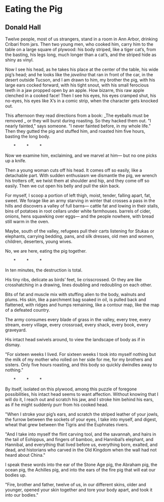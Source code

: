 # Eating the Pig
## Donald Hall
Twelve people, most of us strangers, stand in a room
in Ann Arbor, drinking Cribari from jars.
Then two young men, who cooked him,
carry him to the table
on a large square of plywood: his body
striped, like a tiger cat’s, from the basting,
his legs long, much longer than a cat’s,
and the striped hide as shiny as vinyl.

Now I see his head, as he takes his place
at the center of the table,
his wide pig’s head; and he looks like the _javelina_
that ran in front of the car, in the desert outside Tucson,
and I am drawn to him, my brother the pig,
with his large ears cocked forward,
with his tight snout, with his small ferocious teeth
in a jaw propped open
by an apple. How bizarre, this raw apple clenched
in a cooked face! Then I see his eyes,
his eyes cramped shut, his no-eyes, his eyes like X’s
in a comic strip, when the character gets knocked out.

This afternoon they read directions
from a book: _The eyeballs must be removed
_
or they will burst during roasting. So they hacked them out.
"I nearly fainted," says someone.
"I never fainted before, in my whole life."
Then they gutted the pig and stuffed him,
and roasted him five hours, basting the long body.

       *         *         *

Now we examine him, exclaiming, and we marvel at him—
but no one picks up a knife.

Then a young woman cuts off his head.
It comes off so easily, like a detachable part.
With sudden enthusiasm we dismantle the pig,
we wrench his trotters off, we twist them
at shoulder and hip, and they come off so easily.
Then we cut open his belly and pull the skin back.

For myself, I scoop a portion of left thigh,
moist, tender, falling apart, fat, sweet.
We forage like an army starving in winter
that crosses a pass in the hills and discovers
a valley of full barns—
cattle fat and lowing in their stalls,
bins of potatoes in root cellars under white farmhouses.
barrels of cider, onions, hens squawking over eggs—
and the people nowhere, with bread still warm in the oven.

Maybe, south of the valley, refugees pull their carts
listening for Stukas or elephants, carrying
bedding, pans, and silk dresses,
old men and women, children, deserters, young wives.

No, we are here, eating the pig together.

       *         *         *

In ten minutes, the destruction is total.

His tiny ribs, delicate as birds’ feet, lie crisscrossed.
Or they are like crosshatching in a drawing,
lines doubling and redoubling on each other.

Bits of fat and muscle
mix with stuffing alien to the body,
walnuts and plums. His skin, like a parchment bag
soaked in oil, is pulled back and flattened,
with ridges and humps remaining, like a contour map,
like the map of a defeated country.

The army consumes every blade of grass in the valley,
every tree, every stream, every village,
every crossroad, every shack, every book, every graveyard.

His intact head
swivels around, to view the landscape of body
as if in dismay.

"For sixteen weeks I lived. For sixteen weeks
I took into myself nothing but the milk of my mother
who rolled on her side for me,
for my brothers and sisters. Only five hours roasting,
and this body so quickly dwindles away to nothing."

       *         *         *

By itself, isolated on this plywood,
among this puzzle of foregone possibilities,
his intact head seems to want affection.
Without knowing that I will do it,
I reach out and scratch his jaw,
and I stroke him behind his ears,
as if he might suddenly purr from his cooked head.

"When I stroke your pig’s ears,
and scratch the striped leather of your jowls,
the furrow between the sockets of your eyes,
I take into myself, and digest,
wheat that grew between
the Tigris and the Euphrates rivers.

"And I take into myself the flint carving tool,
and the savannah, and hairs in the tail
of Eohippus, and fingers of bamboo,
and Hannibal’s elephant, and Hannibal,
and everything that lived before us, everything born,
exalted, and dead, and historians who carved in the Old Kingdom
when the wall had not heard about China."

I speak these words
into the ear of the Stone Age pig, the Abraham
pig, the ocean pig, the Achilles pig,
and into the ears
of the fire pig that will eat our bodies up.

"Fire, brother and father,
twelve of us, in our different skins, older and younger,
opened your skin together
and tore your body apart, and took it
into our bodies."